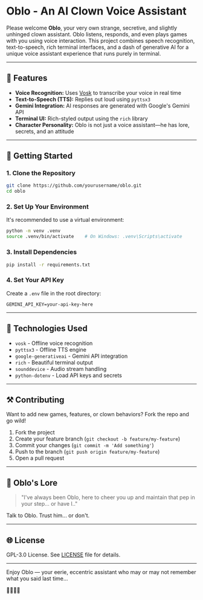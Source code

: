 # Oblo - An AI Clown Voice Assistant

Please welcome **Oblo**, your very own strange, secretive, and slightly unhinged clown assistant. Oblo listens, responds, and even plays games with you using voice interaction. This project combines speech recognition, text-to-speech, rich terminal interfaces, and a dash of generative AI for a unique voice assistant experience that runs purely in terminal.

---

## 🔄 Features

- **Voice Recognition:** Uses [Vosk](https://alphacephei.com/vosk/) to transcribe your voice in real time
- **Text-to-Speech (TTS):** Replies out loud using `pyttsx3`
- **Gemini Integration:** AI responses are generated with Google's Gemini API
- **Terminal UI:** Rich-styled output using the `rich` library
- **Character Personality:** Oblo is not just a voice assistant—he has lore, secrets, and an attitude

---

## 🚀 Getting Started

### 1. Clone the Repository
```bash
git clone https://github.com/yourusername/oblo.git
cd oblo
```

### 2. Set Up Your Environment
It's recommended to use a virtual environment:
```bash
python -m venv .venv
source .venv/bin/activate    # On Windows: .venv\Scripts\activate
```

### 3. Install Dependencies
```bash
pip install -r requirements.txt
```

### 4. Set Your API Key
Create a `.env` file in the root directory:
```
GEMINI_API_KEY=your-api-key-here
```

---

## 🧩 Technologies Used
- `vosk` - Offline voice recognition
- `pyttsx3` - Offline TTS engine
- `google-generativeai` - Gemini API integration
- `rich` - Beautiful terminal output
- `sounddevice` - Audio stream handling
- `python-dotenv` - Load API keys and secrets

---

## ⚒️ Contributing
Want to add new games, features, or clown behaviors? Fork the repo and go wild!

1. Fork the project
2. Create your feature branch (`git checkout -b feature/my-feature`)
3. Commit your changes (`git commit -m 'Add something'`)
4. Push to the branch (`git push origin feature/my-feature`)
5. Open a pull request

---

## 🌈 Oblo's Lore
> "I've always been Oblo, here to cheer you up and maintain that pep in your step... or have I.."

Talk to Oblo. Trust him... or don't.

---

## 🌐 License
GPL-3.0 License. See [LICENSE](LICENSE) file for details.

---

Enjoy Oblo — your eerie, eccentric assistant who may or may not remember what you said last time...

🎈🎩🕵️‍♂️

